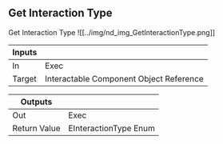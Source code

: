 ## Get Interaction Type
Get Interaction Type
![[../img/nd_img_GetInteractionType.png]]

|Inputs||
|--|--|
| In | Exec |
| Target | Interactable Component Object Reference |

|Outputs||
|--|--|
| Out | Exec |
| Return Value | EInteractionType Enum |
